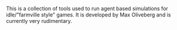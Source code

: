 This is a collection of tools used to run agent based simulations for idle/"farmville style" games. It is 
developed by Max Oliveberg and is currently very rudimentary.